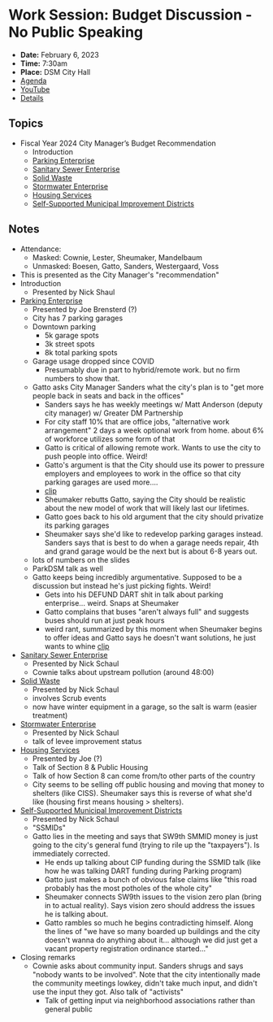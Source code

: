# Work Session: Budget Discussion - No Public Speaking

- **Date:** February 6, 2023
- **Time:** 7:30am
- **Place:** DSM City Hall
- [Agenda](https://councildocs.dsm.city/agendas/2023/20230206BudgetDiscussion.pdf)
- [YouTube](https://youtube.com/live/K9MbjYOGnKI)
- [Details](https://www.dsm.city/citycouncil_detail_T60_R2363.php)

## Topics

- Fiscal Year 2024 City Manager’s Budget Recommendation
    - Introduction
    - [Parking Enterprise](https://www.dsm.city/document_center/City%20Clerk/Work%20Sessions/2023/Parking%20Enterprise.pdf)
    - [Sanitary Sewer Enterprise](https://www.dsm.city/document_center/City%20Clerk/Work%20Sessions/2023/Sanitary%20Sewer%20Enterprise.pdf)
    - [Solid Waste](https://www.dsm.city/document_center/City%20Clerk/Work%20Sessions/2023/Solid%20Waste%20Enterprise.pdf)
    - [Stormwater Enterprise](https://www.dsm.city/document_center/City%20Clerk/Work%20Sessions/2023/Stormwater%20Enterprise.pdf)
    - [Housing Services](https://www.dsm.city/document_center/City%20Clerk/Work%20Sessions/2023/Housing%20Services.pdf)
    - [Self-Supported Municipal Improvement Districts](https://www.dsm.city/document_center/City%20Clerk/Work%20Sessions/2023/Self-Supported%20Municipal%20Improvement%20Districts.pdf)

## Notes

- Attendance:
    - Masked: Cownie, Lester, Sheumaker, Mandelbaum
    - Unmasked: Boesen, Gatto, Sanders, Westergaard, Voss
- This is presented as the City Manager's "recommendation"
- Introduction
    - Presented by Nick Shaul
- [Parking Enterprise](https://www.dsm.city/document_center/City%20Clerk/Work%20Sessions/2023/Parking%20Enterprise.pdf)
    - Presented by Joe Brensterd (?)
    - City has 7 parking garages
    - Downtown parking
        - 5k garage spots
        - 3k street spots
        - 8k total parking spots
    - Garage usage dropped since COVID
        - Presumably due in part to hybrid/remote work. but no firm numbers to show that.
    - Gatto asks City Manager Sanders what the city's plan is to "get more people back in seats and back in the offices"
        - Sanders says he has weekly meetings w/ Matt Anderson (deputy city manager) w/ Greater DM Partnership
        - For city staff 10% that are office jobs, "alternative work arrangement" 2 days a week optional work from home. about 6% of workforce utilizes some form of that
        - Gatto is critical of allowing remote work. Wants to use the city to push people into office. Weird!
        - Gatto's argument is that the City should use its power to pressure employers and employees to work in the office so that city parking garages are used more....
        - [clip](https://youtu.be/K9MbjYOGnKI?t=485)
        - Sheumaker rebutts Gatto, saying the City should be realistic about the new model of work that will likely last our lifetimes.
        - Gatto goes back to his old argument that the city should privatize its parking garages
        - Sheumaker says she'd like to redevelop parking garages instead. Sanders says that is best to do when a garage needs repair, 4th and grand garage would be the next but is about 6-8 years out.
    - lots of numbers on the slides
    - ParkDSM talk as well
    - Gatto keeps being incredibly argumentative. Supposed to be a discussion but instead he's just picking fights. Weird!
        - Gets into his DEFUND DART shit in talk about parking enterprise... weird. Snaps at Sheumaker
        - Gatto complains that buses "aren't always full" and suggests buses should run at just peak hours
        - weird rant, summarized by this moment when Sheumaker begins to offer ideas and Gatto says he doesn't want solutions, he just wants to whine [clip](https://youtu.be/K9MbjYOGnKI?t=1980)
- [Sanitary Sewer Enterprise](https://www.dsm.city/document_center/City%20Clerk/Work%20Sessions/2023/Sanitary%20Sewer%20Enterprise.pdf)
    - Presented by Nick Schaul
    - Cownie talks about upstream pollution (around 48:00)
- [Solid Waste](https://www.dsm.city/document_center/City%20Clerk/Work%20Sessions/2023/Solid%20Waste%20Enterprise.pdf)
    - Presented by Nick Schaul
    - involves Scrub events
    - now have winter equipment in a garage, so the salt is warm (easier treatment)
- [Stormwater Enterprise](https://www.dsm.city/document_center/City%20Clerk/Work%20Sessions/2023/Stormwater%20Enterprise.pdf)
    - Presented by Nick Schaul
    - talk of levee improvement status
- [Housing Services](https://www.dsm.city/document_center/City%20Clerk/Work%20Sessions/2023/Housing%20Services.pdf)
    - Presented by Joe (?)
    - Talk of Section 8 & Public Housing
    - Talk of how Section 8 can come from/to other parts of the country
    - City seems to be selling off public housing and moving that money to shelters (like CISS). Sheumaker says this is reverse of what she'd like (housing first means housing > shelters).
- [Self-Supported Municipal Improvement Districts](https://www.dsm.city/document_center/City%20Clerk/Work%20Sessions/2023/Self-Supported%20Municipal%20Improvement%20Districts.pdf)
    - Presented by Nick Schaul
    - "SSMIDs"
    - Gatto lies in the meeting and says that SW9th SMMID money is just going to the city's general fund (trying to rile up the "taxpayers"). Is immediately corrected.
        - He ends up talking about CIP funding during the SSMID talk (like how he was talking DART funding during Parking program)
        - Gatto just makes a bunch of obvious false claims like "this road probably has the most potholes of the whole city"
        - Sheumaker connects SW9th issues to the vision zero plan (bring in to actual reality). Says vision zero should address the issues he is talking about.
        - Gatto rambles so much he begins contradicting himself. Along the lines of "we have so many boarded up buildings and the city doesn't wanna do anything about it... although we did just get a vacant property registration ordinance started..."
- Closing remarks
    - Cownie asks about community input. Sanders shrugs and says "nobody wants to be involved". Note that the city intentionally made the community meetings lowkey, didn't take much input, and didn't use the input they got. Also talk of "activists"  
        - Talk of getting input via neighborhood associations rather than general public
